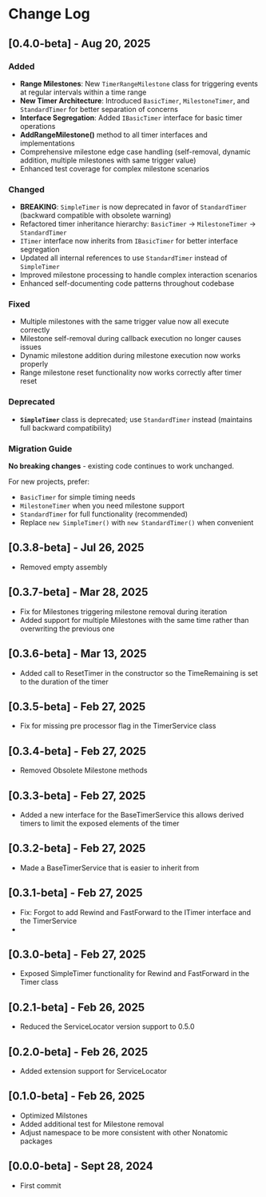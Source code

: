 # Change Log

## [0.4.0-beta] - Aug 20, 2025

### Added
- **Range Milestones**: New `TimerRangeMilestone` class for triggering events at regular intervals within a time range
- **New Timer Architecture**: Introduced `BasicTimer`, `MilestoneTimer`, and `StandardTimer` for better separation of concerns
- **Interface Segregation**: Added `IBasicTimer` interface for basic timer operations
- **AddRangeMilestone()** method to all timer interfaces and implementations
- Comprehensive milestone edge case handling (self-removal, dynamic addition, multiple milestones with same trigger value)
- Enhanced test coverage for complex milestone scenarios

### Changed
- **BREAKING**: `SimpleTimer` is now deprecated in favor of `StandardTimer` (backward compatible with obsolete warning)
- Refactored timer inheritance hierarchy: `BasicTimer` → `MilestoneTimer` → `StandardTimer`
- `ITimer` interface now inherits from `IBasicTimer` for better interface segregation
- Updated all internal references to use `StandardTimer` instead of `SimpleTimer`
- Improved milestone processing to handle complex interaction scenarios
- Enhanced self-documenting code patterns throughout codebase

### Fixed
- Multiple milestones with the same trigger value now all execute correctly
- Milestone self-removal during callback execution no longer causes issues
- Dynamic milestone addition during milestone execution now works properly
- Range milestone reset functionality now works correctly after timer reset

### Deprecated
- **`SimpleTimer`** class is deprecated; use `StandardTimer` instead (maintains full backward compatibility)

### Migration Guide
**No breaking changes** - existing code continues to work unchanged.

For new projects, prefer:
- `BasicTimer` for simple timing needs
- `MilestoneTimer` when you need milestone support
- `StandardTimer` for full functionality (recommended)
- Replace `new SimpleTimer()` with `new StandardTimer()` when convenient

## [0.3.8-beta] - Jul 26, 2025
- Removed empty assembly

## [0.3.7-beta] - Mar 28, 2025
- Fix for Milestones triggering milestone removal during iteration
- Added support for multiple Milestones with the same time rather than overwriting the previous one

## [0.3.6-beta] - Mar 13, 2025
- Added call to ResetTimer in the constructor so the TimeRemaining is set to the duration of the timer

## [0.3.5-beta] - Feb 27, 2025
- Fix for missing pre processor flag in the TimerService class

## [0.3.4-beta] - Feb 27, 2025
- Removed Obsolete Milestone methods

## [0.3.3-beta] - Feb 27, 2025
- Added a new interface for the BaseTimerService this allows derived timers to limit the exposed elements of the timer

## [0.3.2-beta] - Feb 27, 2025
- Made a BaseTimerService that is easier to inherit from

## [0.3.1-beta] - Feb 27, 2025
- Fix: Forgot to add Rewind and FastForward to the ITimer interface and the TimerService
- 
## [0.3.0-beta] - Feb 27, 2025
- Exposed SimpleTimer functionality for Rewind and FastForward in the Timer class

## [0.2.1-beta] - Feb 26, 2025
- Reduced the ServiceLocator version support to 0.5.0

## [0.2.0-beta] - Feb 26, 2025
- Added extension support for ServiceLocator

## [0.1.0-beta] - Feb 26, 2025
- Optimized Milstones
- Added additional test for Milestone removal
- Adjust namespace to be more consistent with other Nonatomic packages

## [0.0.0-beta] - Sept 28, 2024
- First commit